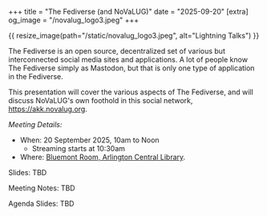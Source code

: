 +++
title = "The Fediverse (and NoVaLUG)"
date = "2025-09-20"
[extra]
og_image = "/novalug_logo3.jpeg"
+++

{{ resize_image(path="/static/novalug_logo3.jpeg", alt="Lightning Talks") }}

The Fediverse is an open source, decentralized set of various but interconnected
social media sites and applications. A lot of people know The Fediverse simply as
Mastodon, but that is only one type of application in the Fediverse.

This presentation will cover the various aspects of The Fediverse, and will
discuss NoVaLUG's own foothold in this social network, <https://akk.novalug.org>.

_Meeting Details:_
* When: 20 September 2025, 10am to Noon
  * Streaming starts at 10:30am
* Where: [Bluemont Room, Arlington Central Library](/meetings/location-acl-bluemont).

Slides: TBD

Meeting Notes: TBD

Agenda Slides: TBD
